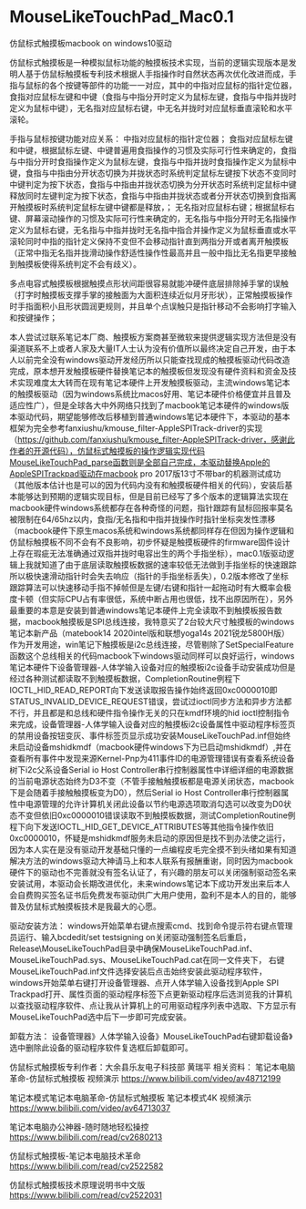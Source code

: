 # MouseLikeTouchPad_Mac0.1
仿鼠标式触摸板macbook on windows10驱动

仿鼠标式触摸板是一种模拟鼠标功能的触摸板技术实现，当前的逻辑实现版本是发明人基于仿鼠标触摸板专利技术根据人手指操作时自然状态再次优化改进而成，手指与鼠标的各个按键等部件的功能一一对应，其中的中指对应鼠标的指针定位器，食指对应鼠标左键和中键（食指与中指分开时定义为鼠标左键，食指与中指并拢时定义为鼠标中键），无名指对应鼠标右键，中无名并拢时对应鼠标垂直滚轮和水平滚轮。

手指与鼠标按键功能对应关系：
中指对应鼠标的指针定位器；
食指对应鼠标左键和中键，根据鼠标左键、中键普遍用食指操作的习惯及实际可行性来确定的，食指与中指分开时食指操作定义为鼠标左键，食指与中指并拢时食指操作定义为鼠标中键，食指与中指由分开状态切换为并拢状态时系统判定鼠标左键按下状态不变同时中键判定为按下状态，食指与中指由并拢状态切换为分开状态时系统判定鼠标中键释放同时左键判定为按下状态，食指与中指由并拢状态或者分开状态切换到食指离开触摸板时系统判定鼠标左键中键都是释放，；
无名指对应鼠标右键；根据鼠标右键、屏幕滚动操作的习惯及实际可行性来确定的，无名指与中指分开时无名指操作定义为鼠标右键，无名指与中指并拢时无名指中指合并操作定义为鼠标垂直或水平滚轮同时中指的指针定义保持不变但不会移动指针直到两指分开或者离开触摸板（正常中指无名指并拢滑动操作舒适性操作性最高并且一般中指比无名指更早接触到触摸板使得系统判定不会有歧义）。

多点电容式触摸板根据触摸点形状间距很容易就能冲硬件底层排除掉手掌的误触（打字时触摸板支撑手掌的接触面为大面积连续近似月牙形状），正常触摸板操作时手指面积小且形状圆润更规则，并且单个点误触只是指针移动不会影响打字输入和按键操作；

本人尝试过联系笔记本厂商、触摸板方案商甚至微软来提供逻辑实现方法但是没有渠道联系不上或者人家及大量IT人士认为没有价值所以最终决定自己开发，由于本人以前完全没有windows驱动开发经历所以只能查找现成的触摸板驱动代码改造完成，原本想开发触摸板硬件替换笔记本的触摸板但发现没有硬件资料和资金及技术实现难度太大转而在现有笔记本硬件上开发触摸板驱动，主流windows笔记本的触摸板驱动（因为windows系统比macos好用、笔记本硬件价格便宜并且普及适应性广），但是全球各大中外网络只找到了macbook笔记本硬件的windows版本驱动代码，期望能够修改后移植到普通windows笔记本硬件下，本驱动的基本框架为完全参考fanxiushu/kmouse_filter-AppleSPITrack-driver的实现（https://github.com/fanxiushu/kmouse_filter-AppleSPITrack-driver，感谢此作者的开源代码），仿鼠标式触摸板的操作逻辑实现代码MouseLikeTouchPad_parse函数则是全部自己完成，本驱动替换Apple的AppleSPITrackpad驱动在macbook pro 2017版13寸不带bar的机器测试成功（其他版本估计也是可以的因为代码内没有和触摸板硬件相关的代码），安装后基本能够达到预期的逻辑实现目标，但是目前已经写了多个版本的逻辑算法实现在macbook硬件windows系统都存在各种奇怪的问题，指针跟踪有鼠标回报率莫名被限制在64/65hz以内，食指/无名指和中指并拢操作时指针坐标突发性漂移（macbook硬件下原生macos系统和windows系统都同样存在但因为操作逻辑和仿鼠标触摸板不同不会有不良影响，初步怀疑是触摸板硬件的firmware固件设计上存在瑕疵无法准确通过双指并拢时电容出生的两个手指坐标），mac0.1版驱动逻辑上我就知道了由于底层读取触摸板数据的速率较低无法做到手指坐标的快速跟踪所以极快速滑动指针时会失去响应（指针的手指坐标丢失），0.2版本修改了坐标跟踪算法可以快速移动手指不掉帧但是左键/右键和指针一起拖动时有大概率会极度卡顿（但实际CPU占有率很低，系统中断占用也很低，找不出原因所在），另外最重要的本意是安装到普通windows笔记本硬件上完全读取不到触摸板报告数据，macbook触摸板是SPI总线连接，我特意买了2台较大尺寸触摸板的windows笔记本新产品（matebook14 2020intel版和联想yoga14s 2021锐龙5800H版）作为开发用途，win笔记下触摸板是i2c总线连接，尽管剔除了SetSpecialFeature函数这个总线相关的代码macbook下windows驱动同样可以良好运行，windows笔记本硬件下设备管理器-人体学输入设备对应的触摸板i2c设备手动安装成功但是经过各种测试都读取不到触摸板数据，CompletionRoutine例程下IOCTL_HID_READ_REPORT向下发送读取报告操作始终返回0xc0000010即STATUS_INVALID_DEVICE_REQUEST错误，尝试过ioctl同步方法和异步方法都不行，并且都是和总线和硬件指令操作无关的只在kmdf环境的hid ioctl控制指令来完成，设备管理器-人体学输入设备对应的触摸板i2c设备属性中驱动程序标签页的禁用设备按钮变灰、事件标签页显示成功安装MouseLikeTouchPad.inf但始终未启动设备mshidkmdf（macbook硬件windows下为已启动mshidkmdf）,并在查看所有事件中发现来源Kernel-Pnp为411事件ID的电源管理错误有查看系统设备树下i2c父系设备Serial io Host Controller串行控制器属性中详细详细的电源数据的当前电源状态始终为D3不变（不管手接触触摸板都是电源关闭状态，macbook下是会随着手接触触摸板变为D0），然后Serial io Host Controller串行控制器属性中电源管理的允许计算机关闭此设备以节约电源选项取消勾选可以改变为D0状态不变但依旧0xc0000010错误读取不到触摸板数据，测试CompletionRoutine例程下向下发送IOCTL_HID_GET_DEVICE_ATTRIBUTES等其他指令操作依旧0xc0000010，怀疑是mshidkmdf服务未启动的原因但是找不到办法使之运行，因为本人实在是没有驱动开发基础只懂的一点编程皮毛完全摸不到头绪如果有知道解决方法的windows驱动大神请马上和本人联系有报酬重谢，同时因为macbook硬件下的驱动也不完善就没有签名认证了，有兴趣的朋友可以关闭强制驱动签名来安装试用，本驱动会长期改进优化，未来windows笔记本下成功开发出来后本人会自费购买签名证书后免费发布驱动供广大用户使用，盈利不是本人的目的，能够普及仿鼠标式触摸板技术是我最大的心愿。

驱动安装方法：
windows开始菜单右键点搜索cmd、找到命令提示符右键点管理员运行、输入bcdedit/set testsigning on关闭驱动强制签名后重启，
Release\MouseLikeTouchPad目录中确保MouseLikeTouchPad.inf、MouseLikeTouchPad.sys、MouseLikeTouchPad.cat在同一文件夹下，
右键MouseLikeTouchPad.inf文件选择安装后点击始终安装此驱动程序软件，
windows开始菜单右键打开设备管理器、点开人体学输入设备找到Apple SPI Trackpad打开、属性页面的驱动程序标签下点更新驱动程序后选浏览我的计算机以查找驱动程序软件、点让我从计算机上的可用驱动程序列表中选取、下方显示有MouseLikeTouchPad选中后下一步即可完成安装。

卸载方法：
设备管理器》人体学输入设备》MouseLikeTouchPad右键卸载设备》选中删除此设备的驱动程序软件复选框后卸载即可。


仿鼠标式触摸板专利作者：大余县乐友电子科技部 黄瑞平
相关资料：
笔记本电脑革命-仿鼠标式触摸板 视频演示 https://www.bilibili.com/video/av48712199

笔记本模式笔记本电脑革命-仿鼠标式触摸板 笔记本模式4K 视频演示 https://www.bilibili.com/video/av64713037

笔记本电脑办公神器-随时随地轻松操控 https://www.bilibili.com/read/cv2680213

仿鼠标式触摸板-笔记本电脑技术革命 https://www.bilibili.com/read/cv2522582

仿鼠标式触摸板技术原理说明书中文版 https://www.bilibili.com/read/cv2522031

